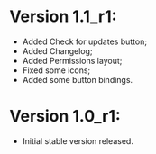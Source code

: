 # Version 1.1_r1:
- Added Check for updates button;
- Added Changelog;
- Added Permissions layout;
- Fixed some icons;
- Added some button bindings.

# Version 1.0_r1:
- Initial stable version released.